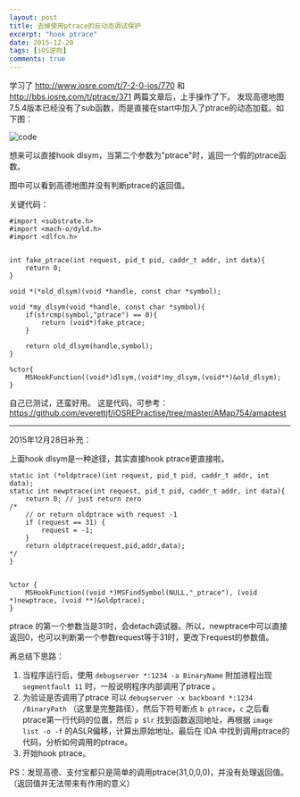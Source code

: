 ```yaml
---
layout: post
title: 去掉使用ptrace的反动态调试保护
excerpt: "hook ptrace"
date: 2015-12-20
tags: [iOS逆向]
comments: true
---
```


学习了 http://www.iosre.com/t/7-2-0-ios/770 和 http://bbs.iosre.com/t/ptrace/371 两篇文章后，上手操作了下。
发现高德地图7.5.4版本已经没有了sub函数，而是直接在start中加入了ptrace的动态加载。如下图：


![code](http://7xibfi.com1.z0.glb.clouddn.com/uploads/default/original/2X/3/36d0c61b45367ad359fcd472574bc6da38529425.png)

想来可以直接hook dlsym，当第二个参数为"ptrace"时，返回一个假的ptrace函数。

图中可以看到高德地图并没有判断ptrace的返回值。

关键代码：

~~~
#import <substrate.h>
#import <mach-o/dyld.h>
#import <dlfcn.h>


int fake_ptrace(int request, pid_t pid, caddr_t addr, int data){
	return 0;
}

void *(*old_dlsym)(void *handle, const char *symbol);

void *my_dlsym(void *handle, const char *symbol){
	if(strcmp(symbol,"ptrace") == 0){
		return (void*)fake_ptrace;
	}

	return old_dlsym(handle,symbol);
}

%ctor{
	MSHookFunction((void*)dlsym,(void*)my_dlsym,(void**)&old_dlsym);
}

~~~

自己已测试，还蛮好用。
这是代码，可参考：
https://github.com/everettjf/iOSREPractise/tree/master/AMap754/amaptest

---

2015年12月28日补充：

上面hook dlsym是一种途径，其实直接hook ptrace更直接啦。

~~~
static int (*oldptrace)(int request, pid_t pid, caddr_t addr, int data);
static int newptrace(int request, pid_t pid, caddr_t addr, int data){
	return 0; // just return zero
/*
	// or return oldptrace with request -1
	if (request == 31) {
		request = -1;
	}
	return oldptrace(request,pid,addr,data);
*/
}


%ctor {
	MSHookFunction((void *)MSFindSymbol(NULL,"_ptrace"), (void *)newptrace, (void **)&oldptrace);
}

~~~

ptrace 的第一个参数当是31时，会detach调试器。所以，newptrace中可以直接返回0，也可以判断第一个参数request等于31时，更改下request的参数值。

再总结下思路：

1. 当程序运行后，使用 `debugserver *:1234 -a BinaryName` 附加进程出现 `segmentfault 11` 时，一般说明程序内部调用了ptrace 。
2. 为验证是否调用了ptrace 可以 `debugserver -x backboard *:1234 /BinaryPath` （这里是完整路径），然后下符号断点 `b ptrace`，`c` 之后看ptrace第一行代码的位置，然后 `p $lr` 找到函数返回地址，再根据 `image list -o -f` 的ASLR偏移，计算出原始地址。最后在 IDA 中找到调用ptrace的代码，分析如何调用的ptrace。
3. 开始hook ptrace。

PS：发现高德、支付宝都只是简单的调用ptrace(31,0,0,0)，并没有处理返回值。（返回值并无法带来有作用的意义）


